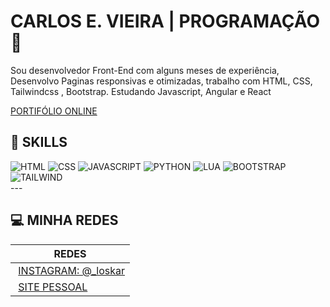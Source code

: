 
# CARLOS E. VIEIRA | PROGRAMAÇÃO  🔴 

Sou desenvolvedor Front-End com alguns meses de experiência, Desenvolvo Paginas responsivas e otimizadas, trabalho com HTML, CSS, Tailwindcss , Bootstrap. Estudando Javascript, Angular e React

[PORTIFÓLIO ONLINE](https://carlosvieiradev.netlify.app/)


##  🚀 SKILLS 

<div>
 <img src="https://img.shields.io/badge/HTML5-E34F26?style=for-the-badge&logo=html5&logoColor=white" alt="HTML">
 <img src="https://img.shields.io/badge/CSS3-1572B6?style=for-the-badge&logo=css3&logoColor=white" alt="CSS">
 <img src="https://img.shields.io/badge/JavaScript-F7DF1E?style=for-the-badge&logo=javascript&logoColor=black" alt="JAVASCRIPT">
 <img src="https://img.shields.io/badge/Python-14354C?style=for-the-badge&logo=python&logoColor=white" alt="PYTHON">
 <img src="https://img.shields.io/badge/Lua-2C2D72?style=for-the-badge&logo=lua&logoColor=white" alt="LUA">
 <img src="https://img.shields.io/badge/Bootstrap-563D7C?style=for-the-badge&logo=bootstrap&logoColor=white" alt="BOOTSTRAP">
 <img src="https://img.shields.io/badge/Tailwind_CSS-38B2AC?style=for-the-badge&logo=tailwind-css&logoColor=white" alt="TAILWIND">
</div>
---


## 💻 MINHA REDES 

 | REDES |
 | ------|
|  [INSTAGRAM: @_loskar](https://www.instagram.com/_loskar/)|
|  [SITE PESSOAL](https://carlosvieiradev.netlify.app/)|


